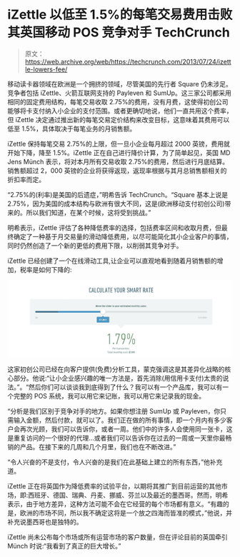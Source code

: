 # iZettle 以低至 1.5%的每笔交易费用击败其英国移动 POS 竞争对手 TechCrunch

> 原文：<https://web.archive.org/web/https://techcrunch.com/2013/07/24/izettle-lowers-fee/>

移动读卡器领域在欧洲是一个拥挤的领域，尽管美国的先行者 Square 仍未涉足。竞争者包括 iZettle、火箭互联网支持的 Payleven 和 SumUp。这三家公司都采用相同的固定费用结构，每笔交易收取 2.75%的费用，没有月费，这使得初创公司能够将卡支付纳入小企业的支付范围。或者更确切地说，他们一直共用这个费率，但 iZettle 决定通过推出新的每笔交易定价结构来改变目标，这意味着其费用可以低至 1.5%，具体取决于每笔业务的月销售额。

iZettle 保持每笔交易 2.75%的上限，但一旦小企业每月超过 2000 英镑，费用就开始下降，降至 1.5%。iZettle 正在自己进行降价计算，为了简单起见，英国 MD Jens Münch 表示，将对本月所有交易收取 2.75%的费用，然后进行月底结算。销售额超过 2，000 英镑的企业将获得返现，返现率根据与其月总销售额相关的折扣率而定。

“2.75%的(利率)是美国的后遗症，”明希告诉 TechCrunch。“Square 基本上说是 2.75%，因为美国的成本结构与欧洲有很大不同，这是(欧洲移动支付初创公司)带来的。所以我们知道，在某个时候，这将受到挑战。”

明希表示，iZettle 评估了各种降低费率的选择，包括费率区间和收取月费，但最终确定了一种基于月交易量的滑动降低费用，以尽可能简化其小企业客户的事情，同时仍然创造了一个新的更低的费用下限，以削弱其竞争对手。

iZettle 已经创建了一个在线滑动工具,让企业可以直观地看到随着月销售额的增加，税率是如何下降的:

[![iZettle rate](img/3de3d539e5b50aab2de8c2ddac19f561.png)](https://web.archive.org/web/20221006141223/https://beta.techcrunch.com/2013/07/24/izettle-lowers-fee/screen-shot-2013-07-24-at-12-37-35/)

这家初创公司已经在向客户提供(免费)分析工具，蒙克强调这是其差异化战略的核心部分。他说:“让小企业感兴趣的唯一方法是，首先消除(用信用卡支付)太贵的说法。”。“然后你们可以谈谈我到底得到了什么？我可以有一个产品库，我可以有一个完整的 POS 系统，我可以用它来记账，我可以用它来记录我的现金。

“分析是我们区别于竞争对手的地方。如果你想注册 SumUp 或 Payleven，你只需输入金额，然后付款，就可以了。我们正在做的所有事情，即一个月内有多少客户会再次光顾，我们可以告诉你，或者一周。他们中的许多人会使用同一张卡，这是重复访问的一个很好的代理…或者我们可以告诉你在过去的一周或一天里你最畅销的产品。在接下来的几周和几个月里，我们也在不断改进。”

“令人兴奋的不是支付，令人兴奋的是我们在此基础上建立的所有东西，”他补充道。

iZettle 正在将英国作为降低费率的试验平台，以期将其推广到目前运营的其他市场，即:西班牙、德国、瑞典、丹麦、挪威、芬兰以及最近的墨西哥。然而，明希表示，由于地方差异，这种方法可能不会在它经营的每个市场都有意义。“有趣的是，欧洲的市场不同，所以我不确定这将是一个放之四海而皆准的模式，”他说，并补充说墨西哥也是独特的。

iZettle 尚未公布每个市场或所有运营市场的客户数量，但在评论目前的英国牵引 Münch 时说:“我看到了真正的巨大增长。”